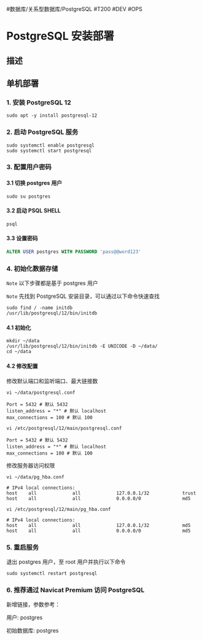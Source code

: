 #数据库/关系型数据库/PostgreSQL  #T200 #DEV #OPS 
# PostgreSQL 安装部署
## 描述

## 单机部署

### 1. 安装 PostgreSQL 12
~~~Shell
sudo apt -y install postgresql-12
~~~

### 2. 启动 PostgreSQL 服务
~~~Shell
sudo systemctl enable postgresql
sudo systemctl start postgresql
~~~

### 3. 配置用户密码

#### 3.1 切换 postgres 用户
~~~Shell
sudo su postgres
~~~

#### 3.2 启动 PSQL SHELL
~~~Shell
psql
~~~

#### 3.3 设置密码
~~~sql
ALTER USER postgres WITH PASSWORD 'pass@@word123'
~~~

### 4. 初始化数据存储

`Note` 以下步骤都是基于 postgres 用户

`Note` 先找到 PostgreSQL 安装目录，可以通过以下命令快速查找

~~~Shell
sudo find / -name initdb
/usr/lib/postgresql/12/bin/initdb
~~~

#### 4.1 初始化
~~~Shell
mkdir ~/data
/usr/lib/postgresql/12/bin/initdb -E UNICODE -D ~/data/
cd ~/data
~~~

#### 4.2 修改配置

修改默认端口和监听端口、最大链接数
~~~Shell
vi ~/data/postgresql.conf
~~~

~~~Text
Port = 5432 # 默认 5432
listen_address = "*" # 默认 localhost
max_connections = 100 # 默认 100
~~~

~~~Shell
vi /etc/postgresql/12/main/postgresql.conf
~~~

~~~Text
Port = 5432 # 默认 5432
listen_address = "*" # 默认 localhost
max_connections = 100 # 默认 100
~~~

修改服务器访问权限
~~~Shell
vi ~/data/pg_hba.conf
~~~

~~~Text
# IPv4 local connections:
host    all             all             127.0.0.1/32            trust
host    all             all             0.0.0.0/0               md5
~~~

~~~Shell
vi /etc/postgresql/12/main/pg_hba.conf
~~~

~~~Text
# IPv4 local connections:
host    all             all             127.0.0.1/32            md5
host    all             all             0.0.0.0/0               md5
~~~


### 5. 重启服务
退出 postgres 用户，至 root 用户并执行以下命令
~~~Shell
sudo systemctl restart postgresql
~~~

### 6. 推荐通过 Navicat Premium 访问 PostgreSQL
新增链接，参数参考：

用户: postgres

初始数据库: postgres
